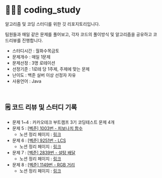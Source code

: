 # 🧑🏻‍💻 coding_study

알고리즘 및 코딩 스터디를 위한 깃 리포지토리입니다.

팀원들과 매일 같은 문제를 풀어보고, 각자 코드의 풀이방식 및 알고리즘을 공유하고 코드리뷰를 진행합니다.

- 스터디시간 : 월화수목금토
- 문제개수 : 매일 1문제
- 문제선정 : 3명 로테이션
- 선정기준 : 1로테 당 1주제, 주제에 맞는 문제
- 난이도 : 백준 실버 이상 선정자 자유
- 사용언어 : Java


 <br/>

## 🗒️ 코드 리뷰 및 스터디 기록
  - 문제 1~4 : 카카오테크 부트캠프 3기 코딩테스트 문제 4개
  - 문제 5 : [\[벡준\] 1003번 - 피보나치 함수](https://www.acmicpc.net/problem/1003)
    - 노션 정리 페이지 : [링크](https://midnight-catcher-3a7.notion.site/2477d817ab0a804f828ee869a97d5bb2?source=copy_link)
  - 문제 6 : [\[벡준\] 9251번 - LCS](https://www.acmicpc.net/problem/9251)
    - 노션 정리 페이지 : [링크](https://midnight-catcher-3a7.notion.site/LCS-2487d817ab0a801aae36fc7f46f8c923?source=copy_link)
  - 문제 7 : [\[벡준\] 2839번 - 설탕 배달](https://www.acmicpc.net/problem/2839)
    - 노션 정리 페이지 : [링크](https://midnight-catcher-3a7.notion.site/2487d817ab0a8072aa8dc772334d7530?source=copy_link)
  - 문제 8 : [\[벡준\] 1149번 - RGB 거리](https://www.acmicpc.net/problem/1149)
    - 노션 정리 페이지 : [링크](https://midnight-catcher-3a7.notion.site/RGB-2487d817ab0a8086bad9f23d721adf9e?source=copy_link)

